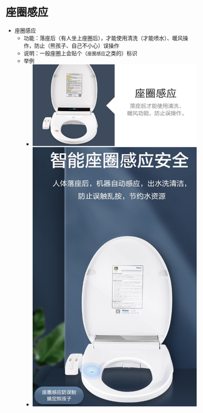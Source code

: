 # 座圈感应

* 座圈感应
  * 功能：落座后（有人坐上座圈后），才能使用清洗（才能喷水）、暖风操作，防止（熊孩子、自己不小心）误操作
  * 说明：一般座圈上会贴个（`座圈感应`之类的）标识
  * 举例
    * ![seat_auto_detect](../../assets/img/seat_auto_detect.jpg)
    * ![seat_after_detect_clean](../../assets/img/seat_after_detect_clean.jpg)
